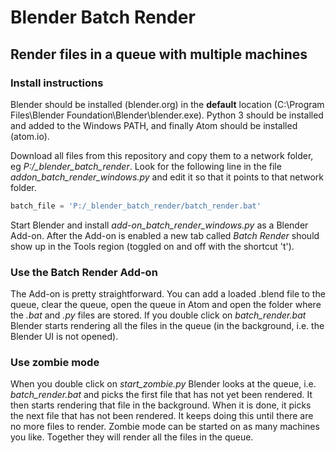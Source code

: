 # Blender Batch Render

## Render files in a queue with multiple machines


### Install instructions

Blender should be installed (blender.org) in the **default** location (C:\Program Files\Blender Foundation\Blender\blender.exe).
Python 3 should be installed and added to the Windows PATH, and finally Atom should be installed (atom.io).

Download all files from this repository and copy them to a network folder, eg *P:/_blender_batch_render*. Look for the following line in the file *addon_batch_render_windows.py* and edit it so that it points to that network folder.
```python
batch_file = 'P:/_blender_batch_render/batch_render.bat'
```

Start Blender and install *add-on_batch_render_windows.py* as a Blender Add-on. After the Add-on is enabled a new tab called *Batch Render* should show up in the Tools region (toggled on and off with the shortcut 't'). 


### Use the Batch Render Add-on

The Add-on is pretty straightforward. You can add a loaded .blend file to the queue, clear the queue, open the queue in Atom and open the folder where the *.bat* and *.py* files are stored. If you double click on *batch_render.bat* Blender starts rendering all the files in the queue (in the background, i.e. the Blender UI is not opened).  
 

### Use zombie mode

When you double click on *start_zombie.py* Blender looks at the queue, i.e. *batch_render.bat* and picks the first file that has not yet been rendered. It then starts rendering that file in the background. When it is done, it picks the next file that has not been rendered. It keeps doing this until there are no more files to render. Zombie mode can be started on as many machines you like. Together they will render all the files in the queue. 



